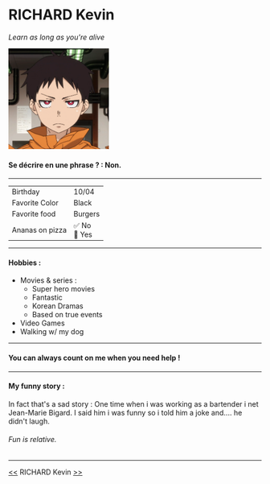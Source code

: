 # RICHARD Kevin

*Learn as long as you're alive*

<img src="https://raw.githubusercontent.com/Kiks4000/markdown-challenge/main/Shinra.webp" alt="Éditer sur GitLab" width="200px"/>

#### Se décrire en une phrase ? : Non.

---

|   |  |
|---------------- | ----- |
| Birthday | 10/04 |
| Favorite Color | Black |
| Favorite food | Burgers |
| Ananas on pizza | ✅ No<br/> 🔲 Yes |

---
#### Hobbies :

<ul>
    <li>Movies & series : <ul>
                                <li>Super hero movies</li>
                                <li>Fantastic</li>
                                <li>Korean Dramas</li>
                                <li>Based on true events</li></ul>
    <li>Video Games</li>
    <li>Walking w/ my dog</li></ul>
                                
---

#### You can always count on me when you need help !

---

#### My funny story :
In fact that's a sad story : One time when i was working as a bartender i net Jean-Marie Bigard. I said him i was funny so i told him a joke and.... he didn't laugh. 
###### Fun is relative.

---


[<<](https://www.google.com) RICHARD Kevin [>>](https://github.com/VOOSsebastien/markdown-challenge/blob/main/README.md)